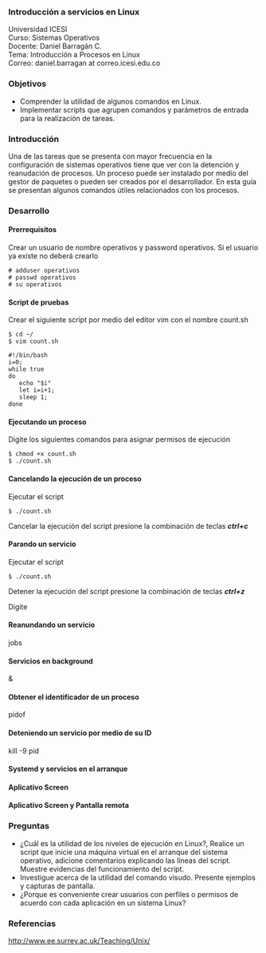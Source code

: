 ### Introducción a servicios en Linux
Universidad ICESI  
Curso: Sistemas Operativos  
Docente: Daniel Barragán C.  
Tema: Introducción a Procesos en Linux  
Correo: daniel.barragan at correo.icesi.edu.co   

### Objetivos
* Comprender la utilidad de algunos comandos en Linux.
* Implementar scripts que agrupen comandos y parámetros de entrada para la realización de tareas. 

### Introducción
Una de las tareas que se presenta con mayor frecuencia en la configuración de sistemas operativos tiene que ver con la detención y reanudación de procesos. Un proceso puede ser instalado por medio del gestor de paquetes o pueden ser creados por el desarrollador. En esta guía se presentan algunos comandos útiles relacionados con los procesos.

### Desarrollo

#### Prerrequisitos
Crear un usuario de nombre operativos y password operativos. Si el usuario ya existe no deberá crearlo

```
# adduser operativos
# passwd operativos
# su operativos
```

#### Script de pruebas
Crear el siguiente script por medio del editor vim con el nombre count.sh

```
$ cd ~/
$ vim count.sh
```
```
#!/bin/bash
i=0; 
while true 
do 
   echo "$i" 
   let i=i+1; 
   sleep 1; 
done 
```
#### Ejecutando un proceso
Digite los siguientes comandos para asignar permisos de ejecución 

```
$ chmod +x count.sh
$ ./count.sh
```

#### Cancelando la ejecución de un proceso
Ejecutar el script

```
$ ./count.sh
```
Cancelar la ejecución del script presione la combinación de teclas ***ctrl+c***

#### Parando un servicio
Ejecutar el script

```
$ ./count.sh
```
Detener la ejecución del script presione la combinación de teclas ***ctrl+z***

Digite 

#### Reanundando un servicio
jobs
#### Servicios en background
&
#### Obtener el identificador de un proceso
pidof
#### Deteniendo un servicio por medio de su ID
kill -9 pid
#### Systemd y servicios en el arranque
#### Aplicativo Screen
#### Aplicativo Screen y Pantalla remota


### Preguntas
* ¿Cuál es la utilidad de los niveles de ejecución en Linux?, Realice un script que inicie una máquina virtual en el arranque del sistema operativo, adicione comentarios explicando las líneas del script. Muestre evidencias del funcionamiento del script.
* Investigue acerca de la utilidad del comando visudo. Presente ejemplos y capturas de pantalla. 
* ¿Porque es conveniente crear usuarios con perfiles o permisos de acuerdo con cada aplicación en un sistema Linux?

### Referencias
http://www.ee.surrey.ac.uk/Teaching/Unix/
